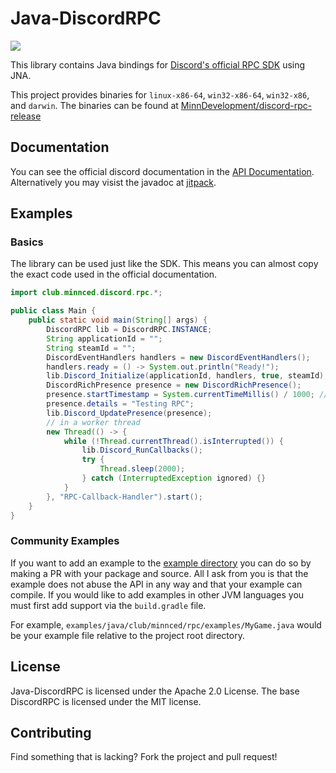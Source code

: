 # Java-DiscordRPC

[![](https://jitpack.io/v/MinnDevelopment/Java-DiscordRPC.svg)](https://jitpack.io/#MinnDevelopment/Java-DiscordRPC)

This library contains Java bindings for [Discord's official RPC SDK](https://github.com/discordapp/discord-rpc) using JNA.

This project provides binaries for `linux-x86-64`, `win32-x86-64`, `win32-x86`, and `darwin`.
The binaries can be found at [MinnDevelopment/discord-rpc-release](https://github.com/MinnDevelopment/discord-rpc-release)

## Documentation

You can see the official discord documentation in the [API Documentation](https://discordapp.com/developers/docs/rich-presence/how-to).
<br>Alternatively you may visist the javadoc at [jitpack](https://jitpack.io/com/github/MinnDevelopment/Java-DiscordRPC/master-SNAPSHOT/javadoc/index.html).

## Examples

### Basics

The library can be used just like the SDK. This means you can almost copy the exact code used in the official documentation.

```java
import club.minnced.discord.rpc.*;

public class Main {
    public static void main(String[] args) {
        DiscordRPC lib = DiscordRPC.INSTANCE;
        String applicationId = "";
        String steamId = "";
        DiscordEventHandlers handlers = new DiscordEventHandlers();
        handlers.ready = () -> System.out.println("Ready!");
        lib.Discord_Initialize(applicationId, handlers, true, steamId);
        DiscordRichPresence presence = new DiscordRichPresence();
        presence.startTimestamp = System.currentTimeMillis() / 1000; // epoch second
        presence.details = "Testing RPC";
        lib.Discord_UpdatePresence(presence);
        // in a worker thread
        new Thread(() -> {
            while (!Thread.currentThread().isInterrupted()) {
                lib.Discord_RunCallbacks();
                try {
                    Thread.sleep(2000);
                } catch (InterruptedException ignored) {}
            }
        }, "RPC-Callback-Handler").start();
    }
}
```

### Community Examples

If you want to add an example to the [example directory](https://github.com/MinnDevelopment/Java-DiscordRPC/tree/master/examples)
you can do so by making a PR with your package and source.
All I ask from you is that the example does not abuse the API in any way and that your example can compile.
If you would like to add examples in other JVM languages you must first add support via the `build.gradle` file.

For example, `examples/java/club/minnced/rpc/examples/MyGame.java` would be your example file relative to the project root directory.

## License

Java-DiscordRPC is licensed under the Apache 2.0 License. The base DiscordRPC is licensed under the MIT license.

## Contributing

Find something that is lacking? Fork the project and pull request!
